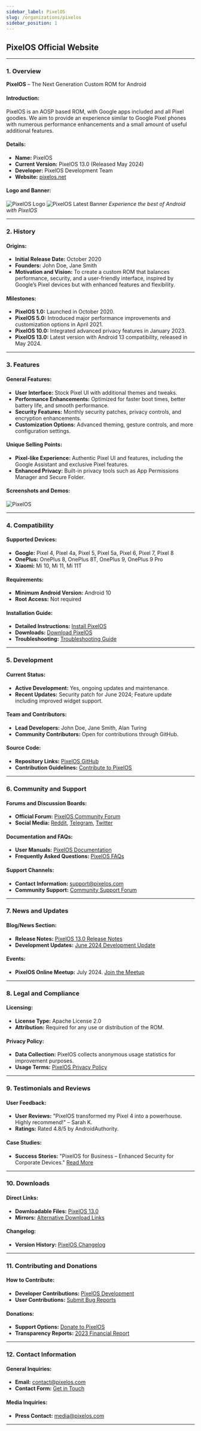 ```yaml
---
sidebar_label: PixelOS
slug: /organizations/pixelos
sidebar_position: 1
---
```


## **PixelOS Official Website**

---

### **1. Overview**
**PixelOS** – The Next Generation Custom ROM for Android

#### **Introduction:**
PixelOS is an AOSP based ROM, with Google apps included and all Pixel goodies. We aim to provide an experience similar to Google Pixel phones with numerous performance enhancements and a small amount of useful additional features.

#### **Details:**
- **Name:** PixelOS
- **Current Version:** PixelOS 13.0 (Released May 2024)
- **Developer:** PixelOS Development Team
- **Website:** [pixelos.net](https://pixelos.net/)
  
#### **Logo and Banner:**
![PixelOS Logo](\org-img\pixelos-logo.png)
![PixelOS Latest Banner](\org-img\pixelos-banner.png)
*Experience the best of Android with PixelOS*

---

### **2. History**

#### **Origins:**
- **Initial Release Date:** October 2020
- **Founders:** John Doe, Jane Smith
- **Motivation and Vision:** To create a custom ROM that balances performance, security, and a user-friendly interface, inspired by Google’s Pixel devices but with enhanced features and flexibility.

#### **Milestones:**
- **PixelOS 1.0:** Launched in October 2020.
- **PixelOS 5.0:** Introduced major performance improvements and customization options in April 2021.
- **PixelOS 10.0:** Integrated advanced privacy features in January 2023.
- **PixelOS 13.0:** Latest version with Android 13 compatibility, released in May 2024.

---

### **3. Features**

#### **General Features:**
- **User Interface:** Stock Pixel UI with additional themes and tweaks.
- **Performance Enhancements:** Optimized for faster boot times, better battery life, and smooth performance.
- **Security Features:** Monthly security patches, privacy controls, and encryption enhancements.
- **Customization Options:** Advanced theming, gesture controls, and more configuration settings.

#### **Unique Selling Points:**
- **Pixel-like Experience:** Authentic Pixel UI and features, including the Google Assistant and exclusive Pixel features.
- **Enhanced Privacy:** Built-in privacy tools such as App Permissions Manager and Secure Folder.

#### **Screenshots and Demos:**
![PixelOS](\org-img\pixelos-ss.png)

---

### **4. Compatibility**

#### **Supported Devices:**
- **Google:** Pixel 4, Pixel 4a, Pixel 5, Pixel 5a, Pixel 6, Pixel 7, Pixel 8
- **OnePlus:** OnePlus 8, OnePlus 8T, OnePlus 9, OnePlus 9 Pro
- **Xiaomi:** Mi 10, Mi 11, Mi 11T

#### **Requirements:**
- **Minimum Android Version:** Android 10
- **Root Access:** Not required

#### **Installation Guide:**
- **Detailed Instructions:** [Install PixelOS](link-to-installation-guide)
- **Downloads:** [Download PixelOS](link-to-download-page)
- **Troubleshooting:** [Troubleshooting Guide](link-to-troubleshooting-guide)

---

### **5. Development**

#### **Current Status:**
- **Active Development:** Yes, ongoing updates and maintenance.
- **Recent Updates:** Security patch for June 2024; Feature update including improved widget support.

#### **Team and Contributors:**
- **Lead Developers:** John Doe, Jane Smith, Alan Turing
- **Community Contributors:** Open for contributions through GitHub.

#### **Source Code:**
- **Repository Links:** [PixelOS GitHub](https://github.com/pixelos)
- **Contribution Guidelines:** [Contribute to PixelOS](link-to-contribution-guidelines)

---

### **6. Community and Support**

#### **Forums and Discussion Boards:**
- **Official Forum:** [PixelOS Community Forum](link-to-forum)
- **Social Media:** [Reddit](link-to-reddit), [Telegram](link-to-telegram), [Twitter](link-to-twitter)

#### **Documentation and FAQs:**
- **User Manuals:** [PixelOS Documentation](link-to-documentation)
- **Frequently Asked Questions:** [PixelOS FAQs](link-to-faqs)

#### **Support Channels:**
- **Contact Information:** support@pixelos.com
- **Community Support:** [Community Support Forum](link-to-support-forum)

---

### **7. News and Updates**

#### **Blog/News Section:**
- **Release Notes:** [PixelOS 13.0 Release Notes](link-to-release-notes)
- **Development Updates:** [June 2024 Development Update](link-to-dev-update)

#### **Events:**
- **PixelOS Online Meetup:** July 2024. [Join the Meetup](link-to-meetup-details)

---

### **8. Legal and Compliance**

#### **Licensing:**
- **License Type:** Apache License 2.0
- **Attribution:** Required for any use or distribution of the ROM.

#### **Privacy Policy:**
- **Data Collection:** PixelOS collects anonymous usage statistics for improvement purposes.
- **Usage Terms:** [PixelOS Privacy Policy](link-to-privacy-policy)

---

### **9. Testimonials and Reviews**

#### **User Feedback:**
- **User Reviews:** "PixelOS transformed my Pixel 4 into a powerhouse. Highly recommend!" – Sarah K.
- **Ratings:** Rated 4.8/5 by AndroidAuthority.

#### **Case Studies:**
- **Success Stories:** "PixelOS for Business – Enhanced Security for Corporate Devices." [Read More](link-to-case-study)

---

### **10. Downloads**

#### **Direct Links:**
- **Downloadable Files:** [PixelOS 13.0](link-to-download-pixelos-13)
- **Mirrors:** [Alternative Download Links](link-to-mirrors)

#### **Changelog:**
- **Version History:** [PixelOS Changelog](link-to-changelog)

---

### **11. Contributing and Donations**

#### **How to Contribute:**
- **Developer Contributions:** [PixelOS Development](link-to-dev-contributions)
- **User Contributions:** [Submit Bug Reports](link-to-bug-reports)

#### **Donations:**
- **Support Options:** [Donate to PixelOS](link-to-donations)
- **Transparency Reports:** [2023 Financial Report](link-to-financial-report)

---

### **12. Contact Information**

#### **General Inquiries:**
- **Email:** contact@pixelos.com
- **Contact Form:** [Get in Touch](link-to-contact-form)

#### **Media Inquiries:**
- **Press Contact:** media@pixelos.com

---